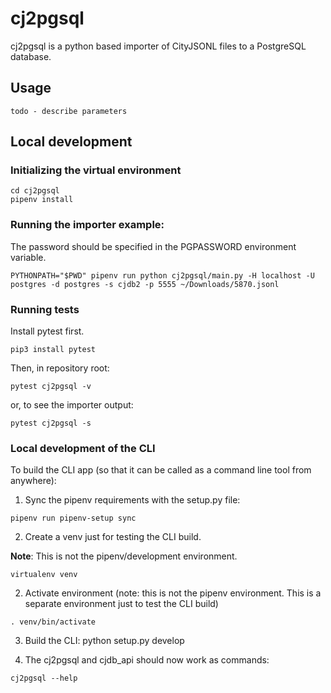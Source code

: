 # cj2pgsql
cj2pgsql is a python based importer of CityJSONL files to a PostgreSQL database.

## Usage
    todo - describe parameters

## Local development
### Initializing the virtual environment
```
cd cj2pgsql
pipenv install
```

### Running the importer example:
The password should be specified in the PGPASSWORD environment variable.

```
PYTHONPATH="$PWD" pipenv run python cj2pgsql/main.py -H localhost -U postgres -d postgres -s cjdb2 -p 5555 ~/Downloads/5870.jsonl
```

### Running tests
Install pytest first.
```
pip3 install pytest
```

Then, in repository root:
```
pytest cj2pgsql -v
```

or, to see the importer output:
```
pytest cj2pgsql -s
```


### Local development of the CLI
To build the CLI app (so that it can be called as a command line tool from anywhere):


1. Sync the pipenv requirements with the setup.py file:
```
pipenv run pipenv-setup sync
```

2. Create a venv just for testing the CLI build.

**Note**: This is not the pipenv/development environment.
```
virtualenv venv
```
2. Activate environment (note: this is not the pipenv environment. This is a separate environment just to test the CLI build)
```
. venv/bin/activate

```

3. Build the CLI:
python setup.py develop

4. The cj2pgsql and cjdb_api should now work as commands:
```
cj2pgsql --help
```